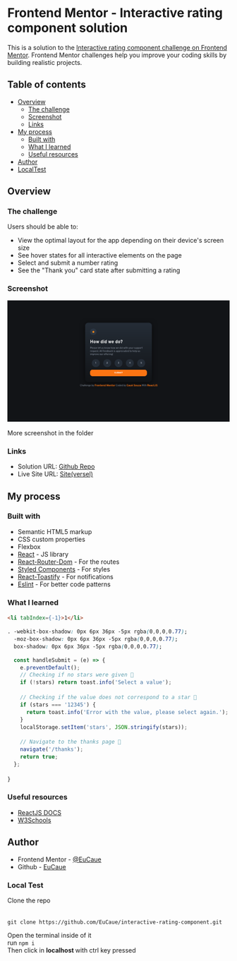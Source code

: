 # Frontend Mentor - Interactive rating component solution

This is a solution to the [Interactive rating component challenge on Frontend Mentor](https://www.frontendmentor.io/challenges/interactive-rating-component-koxpeBUmI). Frontend Mentor challenges help you improve your coding skills by building realistic projects.

## Table of contents

- [Overview](#overview)
  - [The challenge](#the-challenge)
  - [Screenshot](#screenshot)
  - [Links](#links)
- [My process](#my-process)
  - [Built with](#built-with)
  - [What I learned](#what-i-learned)
  - [Useful resources](#useful-resources)
- [Author](#author)
- [LocalTest](#local-test)
## Overview

### The challenge

Users should be able to:

- View the optimal layout for the app depending on their device's screen size
- See hover states for all interactive elements on the page
- Select and submit a number rating
- See the "Thank you" card state after submitting a rating

### Screenshot

![](screenshot/desktop.png)

More screenshot in the folder

### Links

- Solution URL: [Github Repo](https://github.com/EuCaue/interactive-rating-component)
- Live Site URL: [Site(versel)](https://interactive-rating-component-main-gfqbglarx-eucaue.vercel.app/)

## My process

### Built with

- Semantic HTML5 markup
- CSS custom properties
- Flexbox
- [React](https://reactjs.org/) - JS library
- [React-Router-Dom](https://reactrouter.com/) - For the routes
- [Styled Components](https://styled-components.com/) - For styles
- [React-Toastify](https://fkhadra.github.io/react-toastify/introduction) - For notifications
- [Eslint](https://eslint.org/) - For better code patterns
### What I learned

```html
<li tabIndex={-1}>1</li>
```
```css
. -webkit-box-shadow: 0px 6px 36px -5px rgba(0,0,0,0.77);
  -moz-box-shadow: 0px 6px 36px -5px rgba(0,0,0,0.77);
  box-shadow: 0px 6px 36px -5px rgba(0,0,0,0.77);
```
```js
  const handleSubmit = (e) => {
    e.preventDefault();
    // Checking if no stars were given 💬
    if (!stars) return toast.info('Select a value');

    // Checking if the value does not correspond to a star 💬
    if (stars === '12345') {
      return toast.info('Error with the value, please select again.');
    }
    localStorage.setItem('stars', JSON.stringify(stars));

    // Navigate to the thanks page 💬
    navigate('/thanks');
    return true;
  };

}
```
### Useful resources

- [ReactJS DOCS](https://reactjs.org/)
- [W3Schools](https://www.w3schools.com/)

## Author

- Frontend Mentor - [@EuCaue](https://www.frontendmentor.io/profile/EuCaue)
- Github - [EuCaue](https://www.github.com/EuCaue)

### Local Test
<p>Clone the repo</p>
<code>
git clone https://github.com/EuCaue/interactive-rating-component.git
</code>
<p>
 Open the terminal inside of it
 </br>
 run <code>npm i</code>
 </br>
 Then click in <strong> localhost </strong>   with ctrl key pressed
